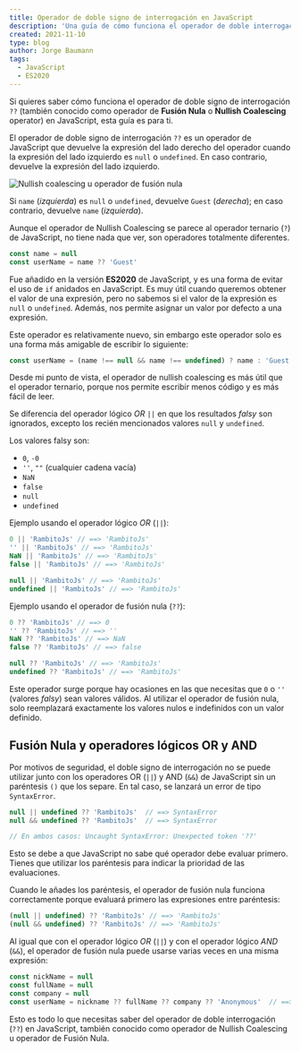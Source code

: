 ```yaml
---
title: Operador de doble signo de interrogación en JavaScript
description: 'Una guía de cómo funciona el operador de doble interrogación (??) en JavaScript, también conocido como operador de Nullish Coalescing.'
created: 2021-11-10
type: blog
author: Jorge Baumann
tags:
  - JavaScript
  - ES2020
---
```


Si quieres saber cómo funciona el operador de doble signo de interrogación `??` (también conocido como operador de **Fusión Nula** o **Nullish Coalescing** operator) en JavaScript, esta guía es para ti.

El operador de doble signo de interrogación `??` es un operador de JavaScript que devuelve la expresión del lado derecho del operador cuando la expresión del lado izquierdo es `null` o `undefined`. En caso contrario, devuelve la expresión del lado izquierdo.  

![Nullish coalescing u operador de fusión nula](/blog/doble-signo-de-interrogacion-en-javascript/nullish-operator.png)

Si `name` (_izquierda_) es `null` o `undefined`, devuelve `Guest` (_derecha_); en caso contrario, devuelve `name` (_izquierda_).

Aunque el operador de Nullish Coalescing se parece al operador ternario (`?`) de JavaScript, no tiene nada que ver, son operadores totalmente diferentes.

```javascript
const name = null
const userName = name ?? 'Guest'
```

Fue añadido en la versión **ES2020** de JavaScript, y es una forma de evitar el uso de `if` anidados en JavaScript. Es muy útil cuando queremos obtener el valor de una expresión, pero no sabemos si el valor de la expresión es `null` o `undefined`. Además, nos permite asignar un valor por defecto a una expresión.

Este operador es relativamente nuevo, sin embargo este operador solo es una forma más amigable de escribir lo siguiente:

```javascript
const userName = (name !== null && name !== undefined) ? name : 'Guest';
```

Desde mi punto de vista, el operador de nullish coalescing es más útil que el operador ternario, porque nos permite escribir menos código y es más fácil de leer.

Se diferencia del operador lógico _OR_ `||` en que los resultados _falsy_ son ignorados, excepto los recién mencionados valores `null` y `undefined`.

Los valores falsy son:

- `0`, `-0`
- `''`, `""` (cualquier cadena vacía)
- `NaN`
- `false`
- `null`
- `undefined`

Ejemplo usando el operador lógico _OR_ (`||`):

```javascript
0 || 'RambitoJs' // ==> 'RambitoJs'
'' || 'RambitoJs' // ==> 'RambitoJs'
NaN || 'RambitoJs' // ==> 'RambitoJs'
false || 'RambitoJs' // ==> 'RambitoJs'

null || 'RambitoJs' // ==> 'RambitoJs'
undefined || 'RambitoJs' // ==> 'RambitoJs'
```

Ejemplo usando el operador de fusión nula (`??`):

```javascript
0 ?? 'RambitoJs' // ==> 0
'' ?? 'RambitoJs' // ==> ''
NaN ?? 'RambitoJs' // ==> NaN
false ?? 'RambitoJs' // ==> false

null ?? 'RambitoJs' // ==> 'RambitoJs'
undefined ?? 'RambitoJs' // ==> 'RambitoJs'
```

Este operador surge porque hay ocasiones en las que necesitas que `0` o `''` (valores _falsy_) sean valores válidos.
Al utilizar el operador de fusión nula, solo reemplazará exactamente los valores nulos e indefinidos con un valor definido.

## Fusión Nula y operadores lógicos OR y AND

Por motivos de seguridad, el doble signo de interrogación no se puede utilizar junto con los operadores OR (`||`) y AND (`&&`) de JavaScript sin un paréntesis `()` que los separe. En tal caso, se lanzará un error de tipo `SyntaxError`.

```javascript
null || undefined ?? 'RambitoJs'  // ==> SyntaxError
null && undefined ?? 'RambitoJs'  // ==> SyntaxError

// En ambos casos: Uncaught SyntaxError: Unexpected token '??'
```

Esto se debe a que JavaScript no sabe qué operador debe evaluar primero. Tienes que utilizar los paréntesis para indicar la prioridad de las evaluaciones.

Cuando le añades los paréntesis, el operador de fusión nula funciona correctamente porque evaluará primero las expresiones entre paréntesis:

```javascript
(null || undefined) ?? 'RambitoJs' // ==> 'RambitoJs'
(null && undefined) ?? 'RambitoJs' // ==> 'RambitoJs'
```

Al igual que con el operador lógico _OR_ (`||`) y con el operador lógico _AND_ (`&&`), el operador de fusión nula puede usarse varias veces en una misma expresión:

```javascript
const nickName = null
const fullName = null
const company = null
const userName = nickname ?? fullName ?? company ?? 'Anonymous'  // ==> 'Anonymous'
```

Esto es todo lo que necesitas saber del operador de doble interrogación (`??`) en JavaScript, también conocido como operador de Nullish Coalescing u operador de Fusión Nula.
